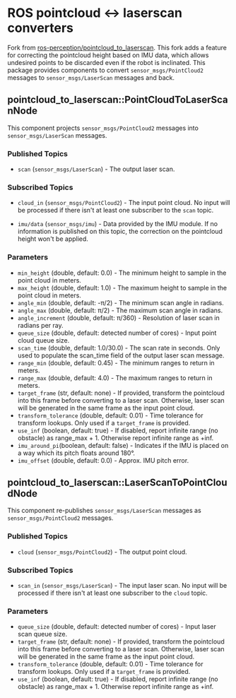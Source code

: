 # ROS pointcloud <-> laserscan converters

Fork from [ros-perception/pointcloud_to_laserscan](https://github.com/ros-perception/pointcloud_to_laserscan). This fork adds a feature for correcting the pointcloud height based on IMU data, which allows undesired points to be discarded even if the robot is inclinated. This package provides components to convert `sensor_msgs/PointCloud2` messages to `sensor_msgs/LaserScan` messages and back.

## pointcloud\_to\_laserscan::PointCloudToLaserScanNode

This component projects `sensor_msgs/PointCloud2` messages into `sensor_msgs/LaserScan` messages.

### Published Topics

* `scan` (`sensor_msgs/LaserScan`) - The output laser scan.

### Subscribed Topics

* `cloud_in` (`sensor_msgs/PointCloud2`) - The input point cloud. No input will be processed if there isn't at least one subscriber to the `scan` topic.

* `imu/data` (`sensor_msgs/imu`) - Data provided by the IMU module. If no information is published on this topic, the correction on the pointcloud height won't be applied.

### Parameters

* `min_height` (double, default: 0.0) - The minimum height to sample in the point cloud in meters.
* `max_height` (double, default: 1.0) - The maximum height to sample in the point cloud in meters.
* `angle_min` (double, default: -π/2) - The minimum scan angle in radians.
* `angle_max` (double, default: π/2) - The maximum scan angle in radians.
* `angle_increment` (double, default: π/360) - Resolution of laser scan in radians per ray.
* `queue_size` (double, default: detected number of cores) - Input point cloud queue size.
* `scan_time` (double, default: 1.0/30.0) - The scan rate in seconds. Only used to populate the scan_time field of the output laser scan message.
* `range_min` (double, default: 0.45) - The minimum ranges to return in meters.
* `range_max` (double, default: 4.0) - The maximum ranges to return in meters.
* `target_frame` (str, default: none) - If provided, transform the pointcloud into this frame before converting to a laser scan. Otherwise, laser scan will be generated in the same frame as the input point cloud.
* `transform_tolerance` (double, default: 0.01) - Time tolerance for transform lookups. Only used if a `target_frame` is provided.
* `use_inf` (boolean, default: true) - If disabled, report infinite range (no obstacle) as range_max + 1. Otherwise report infinite range as +inf.
* `imu_around_pi`(boolean, default: false) - Indicates if the IMU is placed on a way which its pitch floats around 180°.
* `imu_offset` (double, default: 0.0) - Approx. IMU pitch error.

## pointcloud\_to\_laserscan::LaserScanToPointCloudNode

This component re-publishes `sensor_msgs/LaserScan` messages as `sensor_msgs/PointCloud2` messages.

### Published Topics

* `cloud` (`sensor_msgs/PointCloud2`) - The output point cloud.

### Subscribed Topics

* `scan_in` (`sensor_msgs/LaserScan`) - The input laser scan. No input will be processed if there isn't at least one subscriber to the `cloud` topic.

### Parameters

* `queue_size` (double, default: detected number of cores) - Input laser scan queue size.
* `target_frame` (str, default: none) - If provided, transform the pointcloud into this frame before converting to a laser scan. Otherwise, laser scan will be generated in the same frame as the input point cloud.
* `transform_tolerance` (double, default: 0.01) - Time tolerance for transform lookups. Only used if a `target_frame` is provided.
* `use_inf` (boolean, default: true) - If disabled, report infinite range (no obstacle) as range_max + 1. Otherwise report infinite range as +inf.
